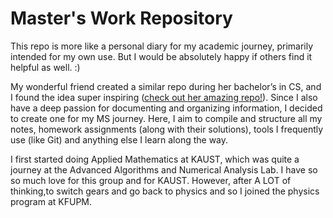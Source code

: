 # Master's Work Repository
This repo is more like a personal diary for my academic journey, primarily intended for my own use. But I would be absolutely happy if others find it helpful as well. :)


My wonderful friend created a similar repo during her bachelor’s in CS, and I found the idea super inspiring ([check out her amazing repo!](https://github.com/siudro/Operating_Systems_Labs)). Since I also have a deep passion for documenting and organizing information, I decided to create one for my MS journey.  Here, I aim to compile and structure all my notes, homework assignments (along with their solutions), tools I frequently use (like Git) and anything else I learn along the way.

I first started doing Applied Mathematics at KAUST, which was quite a journey at the Advanced Algorithms and Numerical Analysis Lab. I have so so much love for this group and for KAUST. However, after A LOT of thinking,to switch gears and go back to physics and so I joined the physics program at KFUPM.

